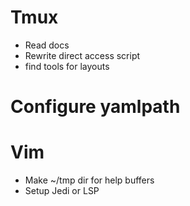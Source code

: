 # Tmux
- Read docs
- Rewrite direct access script
- find tools for layouts

# Configure yamlpath

# Vim
- Make ~/tmp dir for help buffers
- Setup Jedi or LSP


